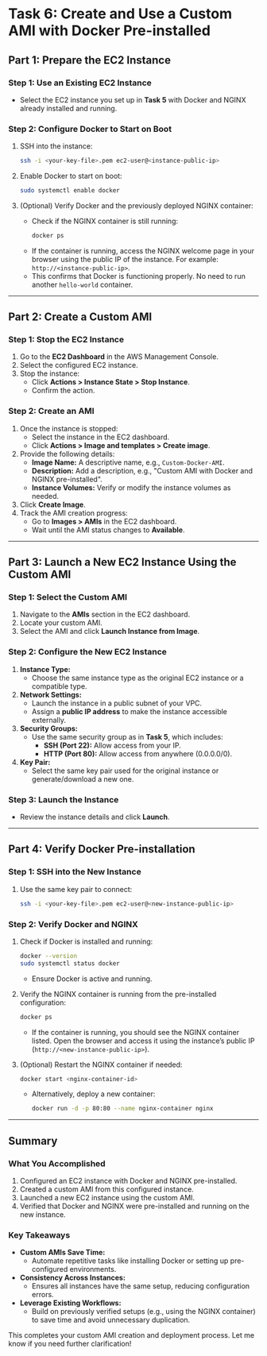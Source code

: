 # **Task 6: Create and Use a Custom AMI with Docker Pre-installed**

## **Part 1: Prepare the EC2 Instance**

### **Step 1: Use an Existing EC2 Instance**
- Select the EC2 instance you set up in **Task 5** with Docker and NGINX already installed and running.

### **Step 2: Configure Docker to Start on Boot**
1. SSH into the instance:
   ```bash
   ssh -i <your-key-file>.pem ec2-user@<instance-public-ip>
   ```
2. Enable Docker to start on boot:
   ```bash
   sudo systemctl enable docker
   ```

3. (Optional) Verify Docker and the previously deployed NGINX container:
   - Check if the NGINX container is still running:
     ```bash
     docker ps
     ```
   - If the container is running, access the NGINX welcome page in your browser using the public IP of the instance. For example: `http://<instance-public-ip>`.
   - This confirms that Docker is functioning properly. No need to run another `hello-world` container.

---

## **Part 2: Create a Custom AMI**

### **Step 1: Stop the EC2 Instance**
1. Go to the **EC2 Dashboard** in the AWS Management Console.
2. Select the configured EC2 instance.
3. Stop the instance:
   - Click **Actions > Instance State > Stop Instance**.
   - Confirm the action.

### **Step 2: Create an AMI**
1. Once the instance is stopped:
   - Select the instance in the EC2 dashboard.
   - Click **Actions > Image and templates > Create image**.
2. Provide the following details:
   - **Image Name:** A descriptive name, e.g., `Custom-Docker-AMI`.
   - **Description:** Add a description, e.g., "Custom AMI with Docker and NGINX pre-installed".
   - **Instance Volumes:** Verify or modify the instance volumes as needed.
3. Click **Create Image**.
4. Track the AMI creation progress:
   - Go to **Images > AMIs** in the EC2 dashboard.
   - Wait until the AMI status changes to **Available**.

---

## **Part 3: Launch a New EC2 Instance Using the Custom AMI**

### **Step 1: Select the Custom AMI**
1. Navigate to the **AMIs** section in the EC2 dashboard.
2. Locate your custom AMI.
3. Select the AMI and click **Launch Instance from Image**.

### **Step 2: Configure the New EC2 Instance**
1. **Instance Type:**
   - Choose the same instance type as the original EC2 instance or a compatible type.
2. **Network Settings:**
   - Launch the instance in a public subnet of your VPC.
   - Assign a **public IP address** to make the instance accessible externally.
3. **Security Groups:**
   - Use the same security group as in **Task 5**, which includes:
     - **SSH (Port 22):** Allow access from your IP.
     - **HTTP (Port 80):** Allow access from anywhere (0.0.0.0/0).
4. **Key Pair:**
   - Select the same key pair used for the original instance or generate/download a new one.

### **Step 3: Launch the Instance**
- Review the instance details and click **Launch**.

---

## **Part 4: Verify Docker Pre-installation**

### **Step 1: SSH into the New Instance**
1. Use the same key pair to connect:
   ```bash
   ssh -i <your-key-file>.pem ec2-user@<new-instance-public-ip>
   ```

### **Step 2: Verify Docker and NGINX**
1. Check if Docker is installed and running:
   ```bash
   docker --version
   sudo systemctl status docker
   ```
   - Ensure Docker is active and running.

2. Verify the NGINX container is running from the pre-installed configuration:
   ```bash
   docker ps
   ```
   - If the container is running, you should see the NGINX container listed. Open the browser and access it using the instance’s public IP (`http://<new-instance-public-ip>`).

3. (Optional) Restart the NGINX container if needed:
   ```bash
   docker start <nginx-container-id>
   ```

   - Alternatively, deploy a new container:
     ```bash
     docker run -d -p 80:80 --name nginx-container nginx
     ```

---

## **Summary**

### **What You Accomplished**
1. Configured an EC2 instance with Docker and NGINX pre-installed.
2. Created a custom AMI from this configured instance.
3. Launched a new EC2 instance using the custom AMI.
4. Verified that Docker and NGINX were pre-installed and running on the new instance.

### **Key Takeaways**
- **Custom AMIs Save Time:**
  - Automate repetitive tasks like installing Docker or setting up pre-configured environments.
- **Consistency Across Instances:**
  - Ensures all instances have the same setup, reducing configuration errors.
- **Leverage Existing Workflows:**
  - Build on previously verified setups (e.g., using the NGINX container) to save time and avoid unnecessary duplication.

This completes your custom AMI creation and deployment process. Let me know if you need further clarification!
